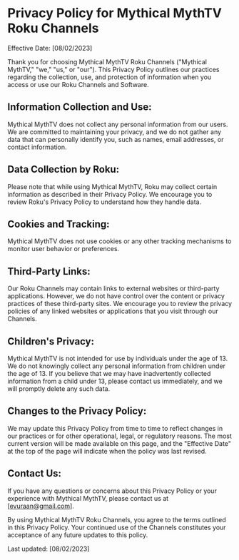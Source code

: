 # Privacy Policy for Mythical MythTV Roku Channels

Effective Date: [08/02/2023]

Thank you for choosing Mythical MythTV Roku Channels ("Mythical MythTV," "we," "us," or "our"). This Privacy Policy outlines our practices regarding the collection, use, and protection of information when you access or use our Roku Channels and Software.

## Information Collection and Use:

Mythical MythTV does not collect any personal information from our users. We are committed to maintaining your privacy, and we do not gather any data that can personally identify you, such as names, email addresses, or contact information.

## Data Collection by Roku:

Please note that while using Mythical MythTV, Roku may collect certain information as described in their Privacy Policy. We encourage you to review Roku's Privacy Policy to understand how they handle data.

## Cookies and Tracking:

Mythical MythTV does not use cookies or any other tracking mechanisms to monitor user behavior or preferences.

## Third-Party Links:

Our Roku Channels may contain links to external websites or third-party applications. However, we do not have control over the content or privacy practices of these third-party sites. We encourage you to review the privacy policies of any linked websites or applications that you visit through our Channels.

## Children's Privacy:

Mythical MythTV is not intended for use by individuals under the age of 13. We do not knowingly collect any personal information from children under the age of 13. If you believe that we may have inadvertently collected information from a child under 13, please contact us immediately, and we will promptly delete any such data.

## Changes to the Privacy Policy:

We may update this Privacy Policy from time to time to reflect changes in our practices or for other operational, legal, or regulatory reasons. The most current version will be made available on this page, and the "Effective Date" at the top of the page will indicate when the policy was last revised.

## Contact Us:

If you have any questions or concerns about this Privacy Policy or your experience with Mythical MythTV, please contact us at [evuraan@gmail.com].

By using Mythical MythTV Roku Channels, you agree to the terms outlined in this Privacy Policy. Your continued use of the Channels constitutes your acceptance of any future updates to this policy.

Last updated: [08/02/2023]
